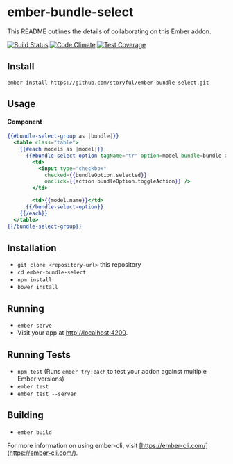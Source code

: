 # ember-bundle-select

This README outlines the details of collaborating on this Ember addon.

[![Build Status](https://travis-ci.org/storyful/ember-bundle-select.svg)](https://travis-ci.org/storyful/ember-bundle-select)
[![Code Climate](https://codeclimate.com/github/storyful/ember-bundle-select/badges/gpa.svg)](https://codeclimate.com/github/storyful/ember-bundle-select)
[![Test Coverage](https://codeclimate.com/github/storyful/ember-bundle-select/badges/coverage.svg)](https://codeclimate.com/github/storyful/ember-bundle-select/coverage)

## Install

```
ember install https://github.com/storyful/ember-bundle-select.git
```

## Usage

#### Component

```hbs
{{#bundle-select-group as |bundle|}}
  <table class="table">
    {{#each models as |model|}}
      {{#bundle-select-option tagName="tr" option=model bundle=bundle as |bundleOption|}}
        <td>
          <input type="checkbox"
            checked={{bundleOption.selected}}
            onclick={{action bundleOption.toggleAction}} />
        </td>

        <td>{{model.name}}</td>
      {{/bundle-select-option}}
    {{/each}}
  </table>
{{/bundle-select-group}}
```

## Installation

* `git clone <repository-url>` this repository
* `cd ember-bundle-select`
* `npm install`
* `bower install`

## Running

* `ember serve`
* Visit your app at [http://localhost:4200](http://localhost:4200).

## Running Tests

* `npm test` (Runs `ember try:each` to test your addon against multiple Ember versions)
* `ember test`
* `ember test --server`

## Building

* `ember build`

For more information on using ember-cli, visit [https://ember-cli.com/](https://ember-cli.com/).
